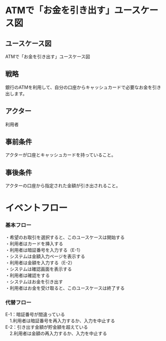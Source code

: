 # ATMで「お金を引き出す」ユースケース図
## ユースケース図
ATMで「お金を引き出す」ユースケース図
## 戦略
銀行のATMを利用して、自分の口座からキャッシュカードで必要なお金を引き出します。
## アクター
利用者
## 事前条件
アクターが口座とキャッシュカードを持っていること。
## 事後条件
アクターの口座から指定された金額が引き出されること。
# イベントフロー
### 基本フロー
・希望のお取引を選択すると、このユースケースは開始する  
・利用者はカードを挿入する  
・利用者は暗証番号を入力する（E-1）    
・システムは金額入力ページを表示する  
・利用者は金額を入力する（E-2）  
・システムは確認画面を表示する  
・利用者は確認をする  
・システムはお金を引き出す  
・利用者はお金を受け取ると、このユースケースは終了する  
### 代替フロー
E-1：暗証番号が間違っている  
　1.利用者は暗証番号を再入力するか、入力を中止する  
E-2：引き出す金額が貯金額を超えている  
　2.利用者は金額の再入力するか、入力を中止する  